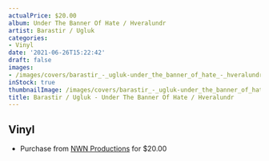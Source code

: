 ```yaml
---
actualPrice: $20.00
album: Under The Banner Of Hate / Hveralundr
artist: Barastir / Ugluk
categories:
- Vinyl
date: '2021-06-26T15:22:42'
draft: false
images:
- /images/covers/barastir_-_ugluk-under_the_banner_of_hate_-_hveralundr.jpg
inStock: true
thumbnailImage: /images/covers/barastir_-_ugluk-under_the_banner_of_hate_-_hveralundr-thumb.jpg
title: Barastir / Ugluk - Under The Banner Of Hate / Hveralundr
---
```


## Vinyl
* Purchase from [NWN Productions](http://shop.nwnprod.com/index.php?route=product/product&path=75&product_id=12864&sort=pd.name&order=ASC) for $20.00
